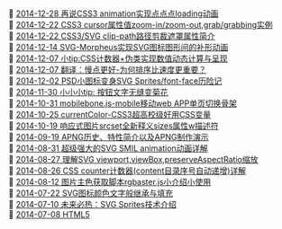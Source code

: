 ##   
🎉  [2014-12-28 再说CSS3 animation实现点点点loading动画](https://www.zhangxinxu.com/wordpress/2014/12/css3-animation-dotting-loading/)  
🎉  [2014-12-22 CSS3 cursor属性值zoom-in/zoom-out,grab/grabbing实例](https://www.zhangxinxu.com/wordpress/2014/12/css3-cursor-zoom-in-zoom-out-grab-grabbing/)  
🎉  [2014-12-22 CSS3/SVG clip-path路径剪裁遮罩属性简介](https://www.zhangxinxu.com/wordpress/2014/12/css3-svg-clip-path/)  
🎉  [2014-12-14 SVG-Morpheus实现SVG图标图形间的补形动画](https://www.zhangxinxu.com/wordpress/2014/12/github-svg-morpheus-shape-path-free-transform/)  
🎉  [2014-12-07 小tip:CSS计数器+伪类实现数值动态计算与呈现](https://www.zhangxinxu.com/wordpress/2014/12/css-counters-pseudo-class-checked-numbers/)  
🎉  [2014-12-07 翻译：慢点更好-为何排序比速度更重要？](https://www.zhangxinxu.com/wordpress/2014/12/slow-is-better-why-sequencing-is-more-important-than-speed/)  
🎉  [2014-12-02 PSD小图标变身SVG Sprites/font-face历险记](https://www.zhangxinxu.com/wordpress/2014/12/psd-icon-path-illustrator-svg-sprites-css3-font-face/)  
🎉  [2014-11-30 小小小tip: 按钮文字无缝变菊花](https://www.zhangxinxu.com/wordpress/2014/11/button-text-to-loading/)  
🎉  [2014-10-31 mobilebone.js-mobile移动web APP单页切换骨架](https://www.zhangxinxu.com/wordpress/2014/10/mobilebone-js-mobile-web-app-core/)  
🎉  [2014-10-25 currentColor-CSS3超高校级好用CSS变量](https://www.zhangxinxu.com/wordpress/2014/10/currentcolor-css3-powerful-css-keyword/)  
🎉  [2014-10-19 响应式图片srcset全新释义sizes属性w描述符](https://www.zhangxinxu.com/wordpress/2014/10/responsive-images-srcset-size-w-descriptor/)  
🎉  [2014-09-19 APNG历史、特性简介以及APNG制作演示](https://www.zhangxinxu.com/wordpress/2014/09/apng-history-character-maker-editor/)  
🎉  [2014-08-31 超级强大的SVG SMIL animation动画详解](https://www.zhangxinxu.com/wordpress/2014/08/so-powerful-svg-smil-animation/)  
🎉  [2014-08-27 理解SVG viewport,viewBox,preserveAspectRatio缩放](https://www.zhangxinxu.com/wordpress/2014/08/svg-viewport-viewbox-preserveaspectratio/)  
🎉  [2014-08-26 CSS counter计数器(content目录序号自动递增)详解](https://www.zhangxinxu.com/wordpress/2014/08/css-counters-automatic-number-content/)  
🎉  [2014-08-12 图片主色获取脚本rgbaster.js小介绍小使用](https://www.zhangxinxu.com/wordpress/2014/08/image-dominant-color-get-rgbaster-js/)  
🎉  [2014-07-22 SVG图标颜色文字般继承与填充](https://www.zhangxinxu.com/wordpress/2014/07/svg-sprites-fill-color-currentcolor/)  
🎉  [2014-07-10 未来必热：SVG Sprites技术介绍](https://www.zhangxinxu.com/wordpress/2014/07/introduce-svg-sprite-technology/)  
🎉  [2014-07-08 HTML5 <template>标签元素简介](https://www.zhangxinxu.com/wordpress/2014/07/hello-html5-template-tag/)  
🎉  [2014-06-30 小tip: SVG和Canvas分别实现图片圆角效果](https://www.zhangxinxu.com/wordpress/2014/06/svg-canvas-image-border-radius/)  
🎉  [2014-06-24 SVG+JS path等值变化实现CSS3兴叹的图形动画](https://www.zhangxinxu.com/wordpress/2014/06/svg-path-d-polyline-points-bezier-curves/)  
🎉  [2014-06-12 深度掌握SVG路径path的贝塞尔曲线指令](https://www.zhangxinxu.com/wordpress/2014/06/deep-understand-svg-path-bezier-curves-command/)  
🎉  [2014-06-09 准确理解CSS clear:left/right的含义及实际用途](https://www.zhangxinxu.com/wordpress/2014/06/understand-css-clear-left-right-and-use/)  
🎉  [2014-05-13 致设计师：图标图形制作-路径为王](https://www.zhangxinxu.com/wordpress/2014/05/%e8%ae%be%e8%ae%a1%e5%b8%88-%e5%9b%be%e6%a0%87%e5%9b%be%e5%bd%a2-%e8%b7%af%e5%be%84-svg-photoshop-illustrator/)  
🎉  [2014-04-25 CSS3实现鸡蛋饼饼图loading等待转转转](https://www.zhangxinxu.com/wordpress/2014/04/css3-pie-loading-waiting-animation/)  
🎉  [2014-04-23 CSS3图标图形生成技术个人攻略](https://www.zhangxinxu.com/wordpress/2014/04/css3-icon-%e5%9b%be%e6%a0%87%e7%94%9f%e6%88%90%e6%8a%80%e6%9c%af/)  
🎉  [2014-04-23 支付宝捐赠历史-感谢大家的支持与鼓励](https://www.zhangxinxu.com/wordpress/2014/04/%e6%94%af%e4%bb%98%e5%ae%9d%e6%8d%90%e8%b5%a0%e5%8e%86%e5%8f%b2-%e6%84%9f%e8%b0%a2%e5%a4%a7%e5%ae%b6%e7%9a%84%e6%94%af%e6%8c%81%e4%b8%8e%e9%bc%93%e5%8a%b1/)  
🎉  [2014-04-10 自适应表格连续字符换行及单行溢出点点点显示](https://www.zhangxinxu.com/wordpress/2014/04/%e8%87%aa%e9%80%82%e5%ba%94%e8%a1%a8%e6%a0%bc-%e5%ad%97%e7%ac%a6%e6%8d%a2%e8%a1%8c-%e6%ba%a2%e5%87%ba%e7%82%b9%e7%82%b9%e7%82%b9-table-text-overflow-ellipsis-word-wrap-break-all/)  
🎉  [2014-04-08 纯CSS实现帅气的SVG路径描边动画效果](https://www.zhangxinxu.com/wordpress/2014/04/animateion-line-drawing-svg-path-%e5%8a%a8%e7%94%bb-%e8%b7%af%e5%be%84/)  
🎉  [2014-03-28 小tip: CSS动态实现文本框清除按钮的隐藏与显示](https://www.zhangxinxu.com/wordpress/2014/03/css-input-clear-button-show-hide/)  
🎉  [2014-03-20 PhoneGap/Cordova控制iOS7状态栏的显隐/颜色](https://www.zhangxinxu.com/wordpress/2014/03/phonegap-cordova-ios-statusbar-style/)  
🎉  [2014-03-13 quickLayout.css-快速构建结构兼容的web页面](https://www.zhangxinxu.com/wordpress/2014/03/quicklayout-css-%e5%bf%ab%e9%80%9f%e6%9e%84%e5%bb%ba%e7%bb%93%e6%9e%84%e5%85%bc%e5%ae%b9%e7%9a%84web%e9%a1%b5%e9%9d%a2/)  
🎉  [2014-02-28 小tip: CSS3与文字渐变光影流动动画效果实现](https://www.zhangxinxu.com/wordpress/2014/02/css3%e4%b8%8e%e6%96%87%e5%ad%97%e6%b8%90%e5%8f%98%e6%b0%b4%e7%ba%b9%e6%b3%a2%e5%8a%a8%e6%95%88%e6%9e%9c/)  
🎉  [2014-02-26 Snap.svg.js实现的钓鱼知识分享及周边](https://www.zhangxinxu.com/wordpress/2014/02/snap-svg-fishing-css3/)  
🎉  [2014-02-19 ES6 JavaScript Promise的感性认知](https://www.zhangxinxu.com/wordpress/2014/02/es6-javascript-promise-%e6%84%9f%e6%80%a7%e8%ae%a4%e7%9f%a5/)  
🎉  [2014-01-27 HTML5 Battery电池状态相关API简介](https://www.zhangxinxu.com/wordpress/2014/01/an-overview-of-html5-battery-api/)  
🎉  [2014-01-19 Snap.svg-SVG实战学习必修课-实例与文档讲解](https://www.zhangxinxu.com/wordpress/2014/01/snap-svg-study-demo-docs/)  
🎉  [2014-01-04 pointer-events:none提高页面滚动时候的绘制性能？](https://www.zhangxinxu.com/wordpress/2014/01/pointer-events-none-avoiding-unnecessary-paints/)  
